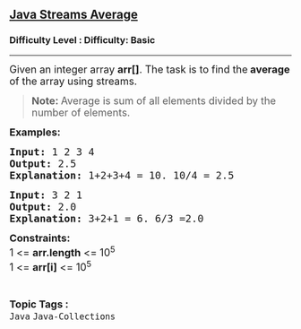 <h2><a href="https://www.geeksforgeeks.org/problems/java-streams-average/1?page=5&category=Java&difficulty=Basic,Easy&status=unsolved&sortBy=submissions">Java Streams Average</a></h2><h3>Difficulty Level : Difficulty: Basic</h3><hr><div class="problems_problem_content__Xm_eO"><p><span style="font-size: 18px;">Given an integer array <strong>arr[]</strong>. The task is to find the<strong> average </strong>of the array using streams.</span></p>
<blockquote>
<p><span style="font-size: 18px;"><strong>Note: </strong>Average is sum of all elements divided by the number of elements.</span></p>
</blockquote>
<p><strong><span style="font-size: 18px;">Examples:</span></strong></p>
<pre><span style="font-size: 18px;"><strong>Input: </strong>1 2 3 4</span>
<span style="font-size: 18px;"><strong>Output: </strong>2.5</span>
<span style="font-size: 18px;"><strong>Explanation: </strong>1+2+3+4 = 10. 10/4 = 2.5</span></pre>
<pre><span style="font-size: 18px;"><strong>Input: </strong>3 2 1</span>
<span style="font-size: 18px;"><strong>Output: </strong>2.0</span>
<span style="font-size: 18px;"><strong>Explanation: </strong>3+2+1 = 6. 6/3 =2.0</span></pre>
<p><span style="font-size: 18px;"><strong>Constraints:</strong><br>1 &lt;= <strong>arr.length</strong> &lt;= 10<sup>5</sup><br>1 &lt;= <strong>arr[i]</strong> &lt;= 10<sup>5</sup></span></p></div><br><p><span style=font-size:18px><strong>Topic Tags : </strong><br><code>Java</code>&nbsp;<code>Java-Collections</code>&nbsp;